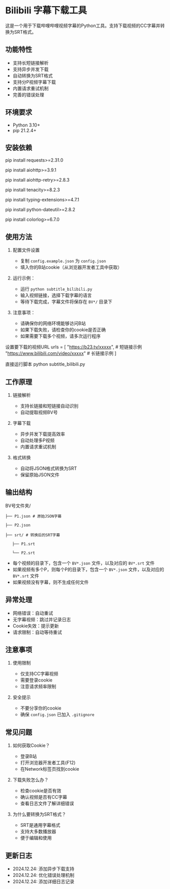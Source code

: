 # Bilibili 字幕下载工具

这是一个用于下载哔哩哔哩视频字幕的Python工具。支持下载视频的CC字幕并转换为SRT格式。

## 功能特性

- 支持长短链接解析
- 支持异步并发下载
- 自动转换为SRT格式
- 支持分P视频字幕下载
- 内置请求重试机制
- 完善的错误处理

## 环境要求

- Python 3.10+
- pip 21.2.4+

## 安装依赖
pip install requests>=2.31.0

pip install aiohttp>=3.9.1

pip install aiohttp-retry>=2.8.3

pip install tenacity>=8.2.3

pip install typing-extensions>=4.7.1

pip install python-dateutil>=2.8.2

pip install colorlog>=6.7.0


## 使用方法

1. 配置文件设置
   - 复制 `config.example.json` 为 `config.json`
   - 填入你的B站cookie（从浏览器开发者工具中获取）

2. 运行示例：
   - 运行 `python subtitle_bilibili.py`
   - 输入视频链接，选择下载字幕的语言
   - 等待下载完成，字幕文件将保存在 `BV*/` 目录下

3. 注意事项：
   - 请确保你的网络环境能够访问B站
   - 如果下载失败，请检查你的cookie是否正确
   - 如果需要下载多个视频，请多次运行程序

设置要下载的视频URL
urls = [
"https://b23.tv/xxxxx", # 短链接示例
"https://www.bilibili.com/video/xxxxx" # 长链接示例
]


直接运行脚本
python subtitle_bilibili.py


## 工作原理

1. 链接解析
   - 支持长链接和短链接自动识别
   - 自动提取视频BV号

2. 字幕下载
   - 异步并发下载提高效率
   - 自动处理多P视频
   - 内置请求重试机制

3. 格式转换
   - 自动将JSON格式转换为SRT
   - 保留原始JSON文件

## 输出结构

BV号文件夹/

    ├── P1.json # 原始JSON字幕

    ├── P2.json

    ├── srt/ # 转换后的SRT字幕

       ├── P1.srt

       └── P2.srt


- 每个视频的目录下，包含一个 `BV*.json` 文件，以及对应的 `BV*.srt` 文件
- 如果视频有多个P，则每个P的目录下，包含一个 `BV*.json` 文件，以及对应的 `BV*.srt` 文件
- 如果视频没有字幕，则不生成任何文件

## 异常处理

- 网络错误：自动重试
- 无字幕视频：跳过并记录日志
- Cookie失效：提示更新
- 请求限制：自动等待重试

## 注意事项

1. 使用限制
   - 仅支持CC字幕视频
   - 需要登录cookie
   - 注意请求频率限制

2. 安全提示
   - 不要分享你的cookie
   - 确保 `config.json` 已加入 `.gitignore`

## 常见问题

1. 如何获取Cookie？
   - 登录B站
   - 打开浏览器开发者工具(F12)
   - 在Network标签页找到cookie

2. 下载失败怎么办？
   - 检查cookie是否有效
   - 确认视频是否有CC字幕
   - 查看日志文件了解详细错误

3. 为什么要转换为SRT格式？
   - SRT是通用字幕格式
   - 支持大多数播放器
   - 便于编辑和使用

## 更新日志

- 2024.12.24: 添加异步下载支持
- 2024.12.24: 优化错误处理机制
- 2024.12.24: 添加详细日志记录
